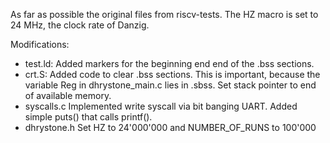 As far as possible the original files from riscv-tests. 
The HZ macro is set to 24 MHz, the clock rate of Danzig.

Modifications:
  * test.ld:
    Added markers for the beginning end end of the .bss sections.
  * crt.S: 
    Added code to clear .bss sections. This is important, because the
    variable Reg in dhrystone_main.c lies in .sbss.
    Set stack pointer to end of available memory.
  * syscalls.c
    Implemented write syscall via bit banging UART.
    Added simple puts() that calls printf().
  * dhrystone.h
    Set HZ to 24'000'000 and NUMBER_OF_RUNS to 100'000